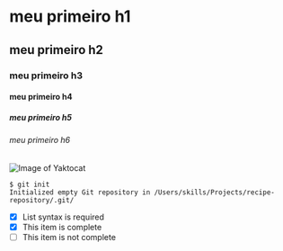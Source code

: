 # meu primeiro h1
## meu primeiro h2
### meu primeiro h3
#### meu primeiro h4
##### meu primeiro h5
###### meu primeiro h6

![Image of Yaktocat](https://octodex.github.com/images/yaktocat.png)

```
$ git init
Initialized empty Git repository in /Users/skills/Projects/recipe-repository/.git/
```
- [x] List syntax is required
- [x] This item is complete
- [ ] This item is not complete
